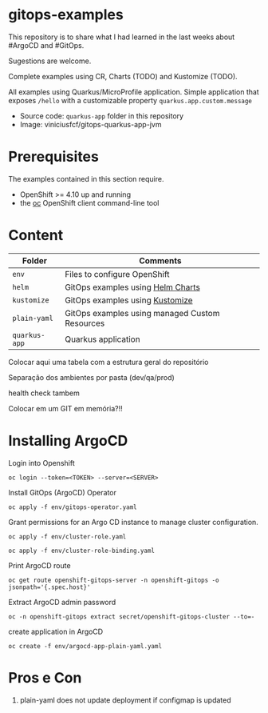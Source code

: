 # gitops-examples

This repository is to share what I had learned in the last weeks about #ArgoCD and #GitOps.

Sugestions are welcome.

Complete examples using CR, Charts (TODO) and Kustomize (TODO).

All examples using Quarkus/MicroProfile application. Simple application that exposes `/hello` with a customizable property `quarkus.app.custom.message`
- Source code: `quarkus-app` folder in this repository
- Image: viniciusfcf/gitops-quarkus-app-jvm

# Prerequisites

The examples contained in this section require.

* OpenShift >= 4.10 up and running
* the [oc](https://access.redhat.com/downloads/content/290) OpenShift client command-line tool

# Content

| Folder  | Comments |
| ------------- | ------------- |
| `env`  | Files to configure OpenShift  |
| `helm`  | GitOps examples using [Helm Charts](https://helm.sh/docs/topics/charts/)  |
| `kustomize`  | GitOps examples using [Kustomize](https://kustomize.io/)  |
| `plain-yaml`  | GitOps examples using managed Custom Resources  |
| `quarkus-app`  | Quarkus application  |

Colocar aqui uma tabela com a estrutura geral do repositório

Separação dos ambientes por pasta (dev/qa/prod)

health check tambem

Colocar em um GIT em memória?!!

# Installing ArgoCD


Login into Openshift
```
oc login --token=<TOKEN> --server=<SERVER>
```

Install GitOps (ArgoCD) Operator
```
oc apply -f env/gitops-operator.yaml
```

Grant permissions for an Argo CD instance to manage cluster configuration.
```
oc apply -f env/cluster-role.yaml
```
```
oc apply -f env/cluster-role-binding.yaml
```

Print ArgoCD route
```
oc get route openshift-gitops-server -n openshift-gitops -o jsonpath='{.spec.host}'
```

Extract ArgoCD admin password
```
oc -n openshift-gitops extract secret/openshift-gitops-cluster --to=-
```

create application in ArgoCD
```
oc create -f env/argocd-app-plain-yaml.yaml
```

# Pros e Con
1. plain-yaml does not update deployment if configmap is updated